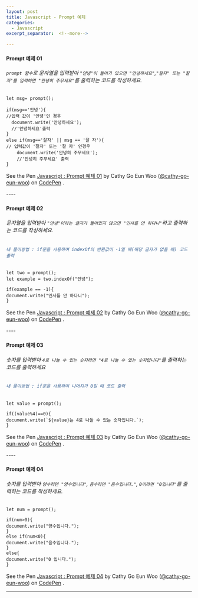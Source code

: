 ```yaml
---
layout: post
title: Javascript - Prompt 예제
categories:
  - Javascript
excerpt_separator:  <!--more-->

---
```


#### Prompt 예제 01

###### `prompt 함수`로 문자열을 입력받아 `"안녕"이 들어가 있으면 "안녕하세요"`,`"잘자" 또는 "잘 자"를 입력하면 "안녕히 주무세요"`를 출력하는 코드를 작성하세요.

```
let msg= prompt();

if(msg=='안녕'){
//입력 값이 '안녕'인 경우
  document.write('안녕하세요');
  //'안녕하세요'출력
}
else if(msg=='잘자' || msg == '잘 자'){
// 입력값이 '잘자' 또는 '잘 자' 인경우
	document.write('안녕히 주무세요');
	//'안녕히 주무세요' 출력
}
```

<p data-height="361" data-theme-id="0" data-slug-hash="WKpydm" data-default-tab="js,result" data-user="cathy-go-eun-woo" data-pen-title="Javascript : Prompt 예제 01" data-preview="true" class="codepen">See the Pen <a href="https://codepen.io/cathy-go-eun-woo/pen/WKpydm/">Javascript : Prompt 예제 01</a> by Cathy Go Eun Woo (<a href="https://codepen.io/cathy-go-eun-woo">@cathy-go-eun-woo</a>) on <a href="https://codepen.io">CodePen</a> . </p>
<script src="https://static.codepen.io/assets/embed/ei.js"> </script>
----

#### Prompt 예제 02

###### 문자열을 입력받아 `"안녕"이라는 글자가 들어있지 않으면 "인사를 안 하다니"`라고 출력하는 코드를 작성하세요.

###### <p style="color: #376092">`내 풀이방법 : if문을 사용하여 indexOf의 반환값이 -1일 때(해당 글자가 없을 때) 코드 출력`</p>

```
let two = prompt();
let example = two.indexOf("안녕");

if(example == -1){
document.write("인사를 안 하다니");
}
```

<p data-height="301" data-theme-id="0" data-slug-hash="mjWKLL" data-default-tab="js,result" data-user="cathy-go-eun-woo" data-pen-title="Javascript : Prompt 예제 02" data-preview="true" class="codepen">See the Pen <a href="https://codepen.io/cathy-go-eun-woo/pen/mjWKLL/">Javascript : Prompt 예제 02</a> by Cathy Go Eun Woo (<a href="https://codepen.io/cathy-go-eun-woo">@cathy-go-eun-woo</a>) on <a href="https://codepen.io">CodePen</a> . </p>
<script src="https://static.codepen.io/assets/embed/ei.js"> </script>
----

#### Prompt 예제 03

###### 숫자를 입력받아 `4로 나눌 수 있는 숫자라면 "4로 나눌 수 있는 숫자입니다"`를 출력하는 코드를 출력하세요

###### <p style="color: #376092">`내 풀이방법 : if문을 사용하여 나머지가 0일 때 코드 출력`</p>

```
let value = prompt();

if((value%4)==0){
document.write(`${value}는 4로 나눌 수 있는 숫자입니다.`);
}
```

<p data-height="265" data-theme-id="0" data-slug-hash="NBpzzJ" data-default-tab="js,result" data-user="cathy-go-eun-woo" data-pen-title="Javascript : Prompt 예제 03" data-preview="true" class="codepen">See the Pen <a href="https://codepen.io/cathy-go-eun-woo/pen/NBpzzJ/">Javascript : Prompt 예제 03</a> by Cathy Go Eun Woo (<a href="https://codepen.io/cathy-go-eun-woo">@cathy-go-eun-woo</a>) on <a href="https://codepen.io">CodePen</a> . </p>
<script src="https://static.codepen.io/assets/embed/ei.js"> </script>
----

#### Prompt 예제 04

###### 숫자를 입력받아 `양수라면 "양수입니다"`, `음수라면 "음수입니다."`, `0이라면 "0입니다"`를 출력하는 코드를 작성하세요.

```
let num = prompt();

if(num>0){
document.write("양수입니다.");
}
else if(num<0){
document.write("음수입니다.");
}
else{
document.write("0 입니다.");
}
```

<p data-height="265" data-theme-id="0" data-slug-hash="XBMYPK" data-default-tab="js,result" data-user="cathy-go-eun-woo" data-pen-title="Javascript : Prompt 예제 04" data-preview="true" class="codepen">See the Pen <a href="https://codepen.io/cathy-go-eun-woo/pen/XBMYPK/">Javascript : Prompt 예제 04</a> by Cathy Go Eun Woo (<a href="https://codepen.io/cathy-go-eun-woo">@cathy-go-eun-woo</a>) on <a href="https://codepen.io">CodePen</a> . </p>
<script src="https://static.codepen.io/assets/embed/ei.js"> </script>

---
